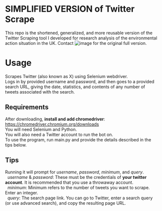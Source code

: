 # SIMPLIFIED VERSION of Twitter Scrape
This repo  is the shortened, generalized, and more reusable version of the Twitter Scraping tool I developed for research analysis of the environmental action situation in the UK. Contact ![image](https://github.com/user-attachments/assets/404a3e78-4c65-40b6-baa7-aa77fa26a2c1) for the original full version.

# Usage
Scrapes Twitter (also known as X) using Selenium webdriver.<br />
Logs in by provided username and password, and then goes to a provided search URL, giving the date, statistics, and contents of any number of tweets associated with the search.

## Requirements
After downloading, **install and add chromedriver**: https://chromedriver.chromium.org/downloads  \
You will need Selenium and Python. \
You will also need a Twitter account to run the bot on. \
To use the program, run main.py and provide the details described in the tips below.

## Tips
Running it will prompt for *username*, *password*, *minimum*, and *query*.\
&nbsp;&nbsp;*username* & *password*: These must be the credentials of **your twitter account**. It is recommended that you use a throwaway account.\
&nbsp;&nbsp;*minimum*: Minimum refers to the number of tweets you want to scrape. Enter an integer.\
&nbsp;&nbsp;*query*: The search page link. You can go to Twitter, enter a search query (or use advanced search), and copy the resulting page URL.
